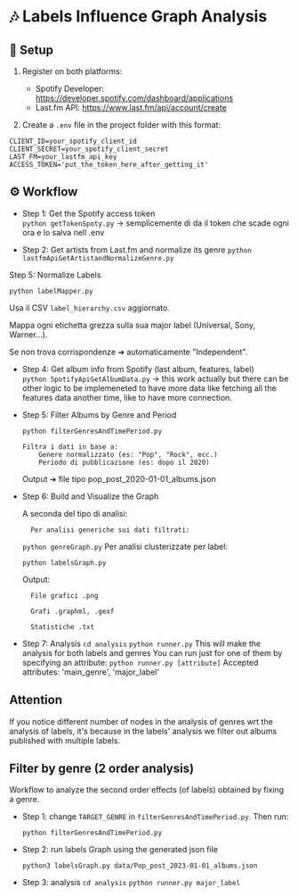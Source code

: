 
# 🎶 Labels Influence Graph Analysis

## 🔐 Setup

1. Register on both platforms:
   - Spotify Developer: https://developer.spotify.com/dashboard/applications
   - Last.fm API: https://www.last.fm/api/account/create

2. Create a `.env` file in the project folder with this format:

```
CLIENT_ID=your_spotify_client_id
CLIENT_SECRET=your_spotify_client_secret
LAST_FM=your_lastfm_api_key
ACCESS_TOKEN='put_the_token_here_after_getting_it'
```

## ⚙️ Workflow

- Step 1: Get the Spotify access token  
  `python getTokenSpoty.py` -> semplicemente di da il token che scade ogni ora e lo salva nell .env

- Step 2: Get artists from Last.fm and normalize its genre
  `python lastfmApiGetArtistandNormalizeGenre.py`

Step 5: Normalize Labels

`python labelMapper.py`

Usa il CSV `label_hierarchy.csv` aggiornato.

Mappa ogni etichetta grezza sulla sua major label (Universal, Sony, Warner...).

Se non trova corrispondenze ➔ automaticamente "Independent".


- Step 4: Get album info from Spotify (last album, features, label)  
  `python SpotifyApiGetAlbumData.py` -> this work actually but there can be other logic to be implemeneted to have more data like fetching all the features data another time, like to have more connection.

- Step 5: Filter Albums by Genre and Period

  `python filterGenresAndTimePeriod.py`

      Filtra i dati in base a:
          Genere normalizzato (es: "Pop", "Rock", ecc.)
          Periodo di pubblicazione (es: dopo il 2020)

  Output ➔ file tipo pop_post_2020-01-01_albums.json

- Step 6: Build and Visualize the Graph

    A seconda del tipo di analisi:

        Per analisi generiche sui dati filtrati:

    `python genreGraph.py`
    Per analisi clusterizzate per label:

    `python labelsGraph.py`

    Output:

        File grafici .png

        Grafi .graphml, .gexf

        Statistiche .txt

- Step 7: Analysis
  `cd analysis`
  `python runner.py` This will make the analysis for both labels and genres
  You can run just for one of them by specifying an attribute:
  `python runner.py [attribute]`
  Accepted attributes: 'main_genre', 'major_label'

## Attention
If you notice different number of nodes in the analysis of genres wrt the analysis of labels, it's because in the labels' analysis we filter out albums published with multiple labels.

## Filter by genre (2 order analysis)
Workflow to analyze the second order effects (of labels) obtained by fixing a genre.

- Step 1: change `TARGET_GENRE` in `filterGenresAndTimePeriod.py`. Then run:

    `python filterGenresAndTimePeriod.py`

- Step 2: run labels Graph using the generated json file

    `python3 labelsGraph.py data/Pop_post_2023-01-01_albums.json`

- Step 3: analysis
    `cd analysis`
    `python runner.py major_label`